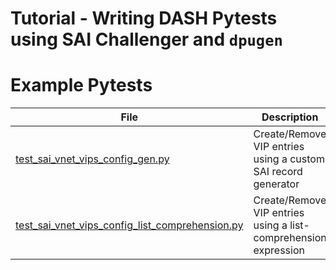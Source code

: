 # Tutorial - Writing DASH Pytests using SAI Challenger and `dpugen`

# Example Pytests

| File | Description |
| ---- | ----------- |
| [test_sai_vnet_vips_config_gen.py](./test_sai_vnet_vips_config_gen.py)| Create/Remove VIP entries using a custom SAI record generator
| [test_sai_vnet_vips_config_list_comprehension.py](./test_sai_vnet_vips_list_comprehension.py)| Create/Remove VIP entries using a list-comprehension expression |
